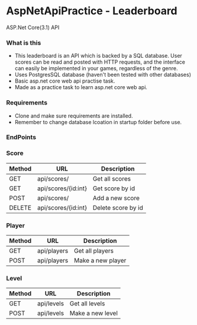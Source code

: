 # AspNetApiPractice - Leaderboard

ASP.Net Core(3.1) API

### What is this
  - This leaderboard is an API which is backed by a SQL database. User scores can be read and posted with HTTP requests, and the interface can easily be implemented in your games, regardless of the genre.
 - Uses PostgresSQL database (haven't been tested with other databases)
 - Basic asp.net core web api practise task.
  - Made as a practice task to learn asp.net core web api. 
  

### Requirements
- Clone and make sure requirements are installed.
- Remember to change database lcoation in startup folder before use. 

### EndPoints
### Score
| Method | URL | Description |
| ------ | ------ | ------ |
| GET | api/scores/ | Get all scores|
| GET | api/scores/{id:int} | Get score by id |
| POST | api/scores/| Add a new score |
| DELETE | api/scores/{id:int}| Delete score by id|


### Player
| Method | URL | Description |
| ------ | ------ | ------ |
| GET | api/players | Get all players |
| POST | api/players | Make a new player|


### Level
| Method | URL | Description |
| ------ | ------ | ------ |
| GET | api/levels | Get all levels |
| POST | api/levels | Make a new level|
